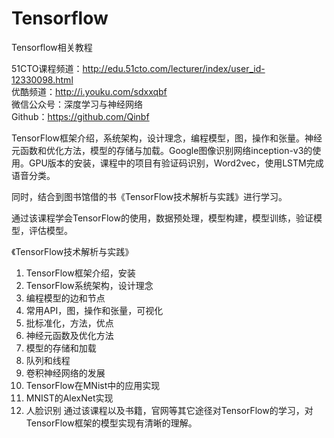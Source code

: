# Tensorflow
Tensorflow相关教程

51CTO课程频道：http://edu.51cto.com/lecturer/index/user_id-12330098.html</br>
优酷频道：http://i.youku.com/sdxxqbf</br>
微信公众号：深度学习与神经网络</br>
Github：https://github.com/Qinbf</br>


TensorFlow框架介绍，系统架构，设计理念，编程模型，图，操作和张量。神经元函数和优化方法，模型的存储与加载。Google图像识别网络inception-v3的使用。GPU版本的安装，课程中的项目有验证码识别，Word2vec，使用LSTM完成语音分类。

同时，结合到图书馆借的书《TensorFlow技术解析与实践》进行学习。

通过该课程学会TensorFlow的使用，数据预处理，模型构建，模型训练，验证模型，评估模型。

《TensorFlow技术解析与实践》
1. TensorFlow框架介绍，安装
2. TensorFlow系统架构，设计理念
3. 编程模型的边和节点
4. 常用API，图，操作和张量，可视化
5. 批标准化，方法，优点
6. 神经元函数及优化方法
7. 模型的存储和加载
8. 队列和线程
9. 卷积神经网络的发展
10. TensorFlow在MNist中的应用实现
11. MNIST的AlexNet实现
12. 人脸识别
    通过该课程以及书籍，官网等其它途径对TensorFlow的学习，对TensorFlow框架的模型实现有清晰的理解。
